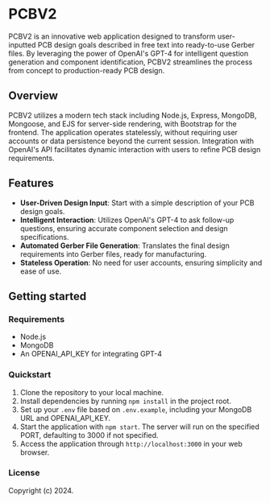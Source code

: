 # PCBV2

PCBV2 is an innovative web application designed to transform user-inputted PCB design goals described in free text into ready-to-use Gerber files. By leveraging the power of OpenAI's GPT-4 for intelligent question generation and component identification, PCBV2 streamlines the process from concept to production-ready PCB design.

## Overview

PCBV2 utilizes a modern tech stack including Node.js, Express, MongoDB, Mongoose, and EJS for server-side rendering, with Bootstrap for the frontend. The application operates statelessly, without requiring user accounts or data persistence beyond the current session. Integration with OpenAI's API facilitates dynamic interaction with users to refine PCB design requirements.

## Features

- **User-Driven Design Input**: Start with a simple description of your PCB design goals.
- **Intelligent Interaction**: Utilizes OpenAI's GPT-4 to ask follow-up questions, ensuring accurate component selection and design specifications.
- **Automated Gerber File Generation**: Translates the final design requirements into Gerber files, ready for manufacturing.
- **Stateless Operation**: No need for user accounts, ensuring simplicity and ease of use.

## Getting started

### Requirements

- Node.js
- MongoDB
- An OPENAI_API_KEY for integrating GPT-4

### Quickstart

1. Clone the repository to your local machine.
2. Install dependencies by running `npm install` in the project root.
3. Set up your `.env` file based on `.env.example`, including your MongoDB URL and OPENAI_API_KEY.
4. Start the application with `npm start`. The server will run on the specified PORT, defaulting to 3000 if not specified.
5. Access the application through `http://localhost:3000` in your web browser.

### License

Copyright (c) 2024.